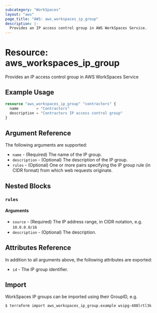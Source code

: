 ```yaml
---
subcategory: "WorkSpaces"
layout: "aws"
page_title: "AWS: aws_workspaces_ip_group"
description: |-
  Provides an IP access control group in AWS WorkSpaces Service.
---
```


# Resource: aws_workspaces_ip_group

Provides an IP access control group in AWS WorkSpaces Service

## Example Usage

```terraform
resource "aws_workspaces_ip_group" "contractors" {
  name        = "Contractors"
  description = "Contractors IP access control group"
}
```

## Argument Reference

The following arguments are supported:

* `name` - (Required) The name of the IP group.
* `description` - (Optional) The description of the IP group.
* `rules` - (Optional) One or more pairs specifying the IP group rule (in CIDR format) from which web requests originate.

## Nested Blocks

### `rules`

#### Arguments

* `source` - (Required) The IP address range, in CIDR notation, e.g. `10.0.0.0/16`
* `description` - (Optional) The description.

## Attributes Reference

In addition to all arguments above, the following attributes are exported:

* `id` - The IP group identifier.

## Import

WorkSpaces IP groups can be imported using their GroupID, e.g.

```
$ terraform import aws_workspaces_ip_group.example wsipg-488lrtl3k
```

